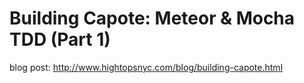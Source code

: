 # Building Capote: Meteor & Mocha TDD (Part 1)

blog post: http://www.hightopsnyc.com/blog/building-capote.html